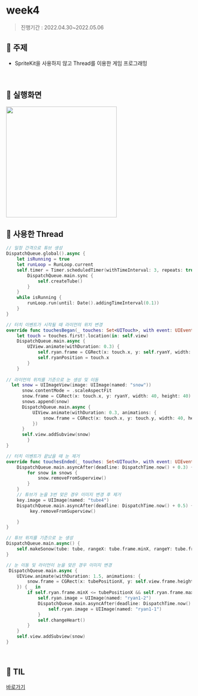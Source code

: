 

# week4

> 진행기간 : 2022.04.30~2022.05.06

## 🎵 주제

- SpriteKit을 사용하지 않고 Thread를 이용한 게임 프로그래밍

</br>

## 🎵 실행화면

<img src="https://user-images.githubusercontent.com/98953443/172411988-8a25c850-76b7-4c22-ab97-661775075360.gif" width = 300>

</br>

## 🎵 사용한 Thread

```swift
// 일정 간격으로 튜브 생성
DispatchQueue.global().async {
    let isRunning = true
    let runLoop = RunLoop.current
    self.timer = Timer.scheduledTimer(withTimeInterval: 3, repeats: true) { _ in
        DispatchQueue.main.sync {
            self.createTube()
        }
    }
    while isRunning {
        runLoop.run(until: Date().addingTimeInterval(0.1))
    }
}
```

```swift
// 터치 이벤트가 시작될 때 라이언의 위치 변경
override func touchesBegan(_ touches: Set<UITouch>, with event: UIEvent?) {
    let touch = touches.first!.location(in: self.view)
    DispatchQueue.main.async {
        UIView.animate(withDuration: 0.3) {
            self.ryan.frame = CGRect(x: touch.x, y: self.ryanY, width: 90, height: 110)
            self.ryanPosition = touch.x
        }
    }
  
// 라이언의 위치를 기준으로 눈 생성 및 이동 
  let snow = UIImageView(image: UIImage(named: "snow"))
      snow.contentMode = .scaleAspectFit
      snow.frame = CGRect(x: touch.x, y: ryanY, width: 40, height: 40)
      snows.append(snow)
      DispatchQueue.main.async {
          UIView.animate(withDuration: 0.3, animations: {
              snow.frame = CGRect(x: touch.x, y: touch.y, width: 40, height: 40)
          })
      }
      self.view.addSubview(snow)
		}
}
```

```swift
// 터치 이벤트가 끝났을 때 눈 제거
override func touchesEnded(_ touches: Set<UITouch>, with event: UIEvent?) {
    DispatchQueue.main.asyncAfter(deadline: DispatchTime.now() + 0.3) { [self] in
        for snow in snows {
            snow.removeFromSuperview()
        }
    }
  	// 튜브가 눈을 3번 맞은 경우 이미지 변경 후 제거 
  	key.image = UIImage(named: "tube4")
    DispatchQueue.main.asyncAfter(deadline: DispatchTime.now() + 0.5) {
         key.removeFromSuperview()

    }
}
```

```swift
// 튜브 위치를 기준으로 눈 생성
DispatchQueue.main.async() {
    self.makeSonow(tube: tube, rangeX: tube.frame.minX, rangeY: tube.frame.minY, tubePositionX: tubeX)
}
```

```swift
// 눈 이동 및 라이언이 눈을 맞은 경우 이미지 변경
 DispatchQueue.main.async {
    UIView.animate(withDuration: 1.5, animations: {
        snow.frame = CGRect(x: tubePositionX, y: self.view.frame.height, width: 40, height: 40)
    }) { _ in
        if self.ryan.frame.minX <= tubePositionX && self.ryan.frame.maxX >= tubePositionX {
            self.ryan.image = UIImage(named: "ryan1-2")
            DispatchQueue.main.asyncAfter(deadline: DispatchTime.now() + 0.5) {
                self.ryan.image = UIImage(named: "ryan1-1")
            }
            self.changeHeart()
        }
    }
  	self.view.addSubview(snow)
}
```

</br>

## 🎵 TIL

[바로가기](https://github.com/Hhyemm/RC_iOS/blob/main/TIL/4주차(22.04.30%7E22.05.06).md)

</br>

